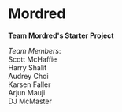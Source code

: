 # Mordred
**Team Mordred's Starter Project**

*Team Members*:  
Scott McHaffie  
Harry Shalit  
Audrey Choi  
Karsen Faller  
Arjun Mauji  
DJ McMaster
